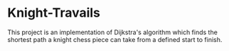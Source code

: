 # Knight-Travails
This project is an implementation of Dijkstra's algorithm which finds the shortest path a knight chess piece can take from a defined start to finish.

